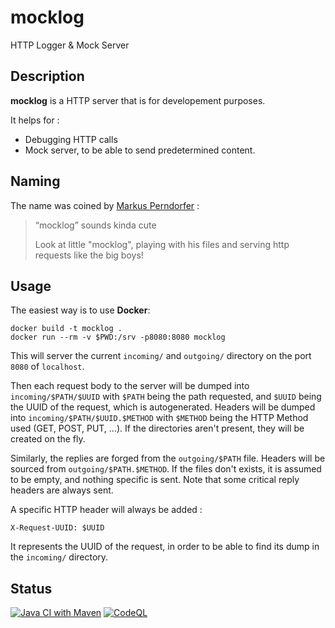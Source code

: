 # mocklog
HTTP Logger &amp; Mock Server

## Description

**mocklog** is a HTTP server that is for developement purposes.

It helps for :
* Debugging HTTP calls 
* Mock server, to be able to send predetermined content. 

## Naming

The name was coined by [Markus Perndorfer](https://github.com/mpern) : 

> “mocklog” sounds kinda cute
> 
> Look at little "mocklog", playing with his files and serving http requests like the big boys!


## Usage

The easiest way is to use **Docker**:

    docker build -t mocklog .
    docker run --rm -v $PWD:/srv -p8080:8080 mocklog

This will server the current `incoming/` and `outgoing/` directory on the port `8080` of `localhost`.

Then each request body to the server will be dumped into `incoming/$PATH/$UUID` with `$PATH` being the path requested, and `$UUID` being the UUID of the request, which is autogenerated. Headers will be dumped into `incoming/$PATH/$UUID.$METHOD` with `$METHOD` being the HTTP Method used (GET, POST, PUT, ...). If the directories aren't present, they will be created on the fly.

Similarly, the replies are forged from the `outgoing/$PATH` file. Headers will be sourced from `outgoing/$PATH.$METHOD`. If the files don't exists, it is assumed to be empty, and nothing specific is sent. Note that some critical reply headers are always sent.

A specific HTTP header will always be added :

    X-Request-UUID: $UUID
    
It represents the UUID of the request, in order to be able to find its dump in the `incoming/` directory.

## Status

[![Java CI with Maven](https://github.com/steveschnepp/mocklog/actions/workflows/maven.yml/badge.svg)](https://github.com/steveschnepp/mocklog/actions/workflows/maven.yml)
[![CodeQL](https://github.com/steveschnepp/mocklog/actions/workflows/codeql-analysis.yml/badge.svg)](https://github.com/steveschnepp/mocklog/actions/workflows/codeql-analysis.yml)
